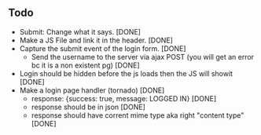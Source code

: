 Todo
---

* Submit: Change what it says. [DONE]
* Make a JS File and link it in the header. [DONE]
* Capture the submit event of the login form. [DONE]
  * Send the username to the server via ajax POST (you will get an error bc it is a non existent pg) [DONE]
* Login should be hidden before the js loads then the JS will showit   [DONE]
* Make a login page handler (tornado) [DONE]
  * response: {success: true, message: LOGGED IN} [DONE]
  * response should be in json [DONE]
  * response should have corrent mime type aka right "content type" [DONE]

